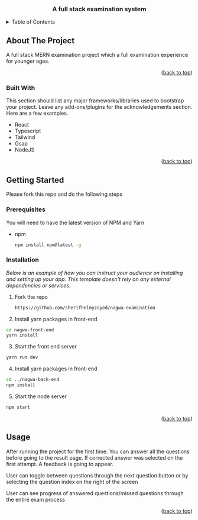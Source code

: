 <a name="readme-top"></a>


<!-- PROJECT LOGO -->
<br />
<div align="center">
  <h3 align="center">A full stack examination system</h3>
</div>



<!-- TABLE OF CONTENTS -->
<details>
  <summary>Table of Contents</summary>
  <ol>
    <li>
      <a href="#about-the-project">About The Project</a>
      <ul>
        <li><a href="#built-with">Built With</a></li>
      </ul>
    </li>
    <li>
      <a href="#getting-started">Getting Started</a>
      <ul>
        <li><a href="#prerequisites">Prerequisites</a></li>
        <li><a href="#installation">Installation</a></li>
      </ul>
    </li>
    <li><a href="#usage">Usage</a></li>
  </ol>
</details>



<!-- ABOUT THE PROJECT -->
## About The Project

A full stack MERN examination project which a full examination experience for younger ages. 

<p align="right">(<a href="#readme-top">back to top</a>)</p>



### Built With

This section should list any major frameworks/libraries used to bootstrap your project. Leave any add-ons/plugins for the acknowledgements section. Here are a few examples.

* React
* Typescript
* Tailwind
* Gsap
* NodeJS

<p align="right">(<a href="#readme-top">back to top</a>)</p>


<!-- GETTING STARTED -->
## Getting Started

Please fork this repo and do the following steps

### Prerequisites

You will need to have the latest version of NPM and Yarn
* npm
  ```sh
  npm install npm@latest -g
  ```

### Installation

_Below is an example of how you can instruct your audience on installing and setting up your app. This template doesn't rely on any external dependencies or services._

1. Fork the repo
   ```sh
   https://github.com/sherifhelmyzayed/nagwa-examination
   ```
   
2. Install yarn packages in front-end
 ```sh
 cd nagwa-front-end
 yarn install
 ```
 
3. Start the front end server
```sh
yarn run dev
```

4. Install yarn packages in front-end
 ```sh
 cd ../nagwa-back-end
 npm install
 ```
 
5. Start the node server
```sh
npm start
```



<p align="right">(<a href="#readme-top">back to top</a>)</p>


<!-- USAGE EXAMPLES -->
## Usage

After running the project for the first time. You can answer all the questions before going to the result page. If corrected answer was selected on the first attampt. A feedback is going to appear.

User can toggle between questions through the next question button or by selecting the question index on the right of the screen

User can see progress of answered questions/missed questions through the entire exam process


<p align="right">(<a href="#readme-top">back to top</a>)</p>
